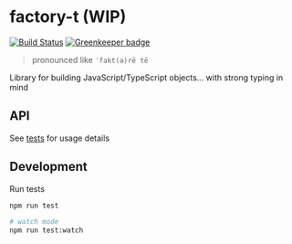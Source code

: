 # factory-t (WIP)

[![Build Status](https://travis-ci.org/rodmax/factory-t.svg?branch=master)](https://travis-ci.org/rodmax/factory-t) [![Greenkeeper badge](https://badges.greenkeeper.io/rodmax/factory-t.svg)](https://greenkeeper.io/)

> pronounced like `ˈfakt(ə)rē tē`

Library for building JavaScript/TypeScript objects... with strong typing in mind


## API
See [tests](./src/factory-t.test.ts) for usage details

## Development

Run tests

```bash
npm run test

# watch mode
npm run test:watch
```
